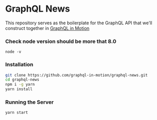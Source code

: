 # GraphQL News  
This repository serves as the boilerplate for the GraphQL API that we'll construct together in [GraphQL in Motion](https://livevideo.manning.com/course/32/graphql-in-motion)

### Check node version should be more that 8.0
```
node -v
```

### Installation
```sh
git clone https://github.com/graphql-in-motion/graphql-news.git
cd graphql-news
npm i -g yarn
yarn install
```  

### Running the Server
```sh
yarn start
```
